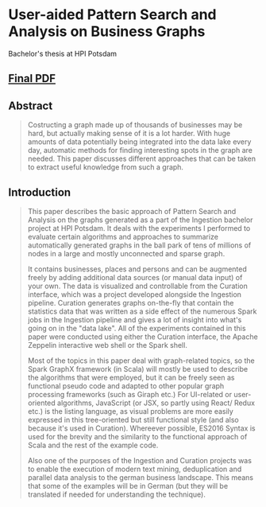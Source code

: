 # User-aided Pattern Search and Analysis on Business Graphs
Bachelor's thesis at HPI Potsdam

## [Final PDF](/ba-milan-gruner.pdf)

## Abstract
> Costructing a graph made up of thousands of businesses may be hard, but actually making sense of it is a lot harder.
> With huge amounts of data potentially being integrated into the data lake every day, automatic methods for finding interesting spots in the graph are needed.
> This paper discusses different approaches that can be taken to extract useful knowledge from such a graph.

## Introduction
> This paper describes the basic approach of Pattern Search and Analysis
> on the graphs generated as a part of the Ingestion bachelor project at HPI Potsdam.
> It deals with the experiments I performed to evaluate certain algorithms
> and approaches to summarize automatically generated graphs in the ball park of
> tens of millions of nodes in a large and mostly unconnected and sparse graph.
> 
> It contains businesses, places and persons and can be augmented freely by adding
> additional data sources (or manual data input) of your own.
> The data is visualized and controllable from the Curation interface,
> which was a project developed alongside the Ingestion pipeline.
> Curation generates graphs on-the-fly that contain the statistics data that was written
> as a side effect of the numerous Spark jobs in the Ingestion pipeline and gives
> a lot of insight into what's going on in the "data lake".
> All of the experiments contained in this paper were conducted using either
> the Curation interface, the Apache Zeppelin interactive web shell or the Spark shell.
> 
> Most of the topics in this paper deal with graph-related topics, so the Spark GraphX framework
> (in Scala) will mostly be used to describe the algorithms that were employed,
> but it can be freely seen as functional pseudo code and adapted to other popular
> graph processing frameworks (such as Giraph etc.)
> For UI-related or user-oriented algorithms, JavaScript (or JSX, so partly using React/ Redux etc.)
> is the listing language, as visual problems are more easily expressed in this
> tree-oriented but still functional style (and also because it's used in Curation).
> Whereever possible, ES2016 Syntax is used for the brevity and the similarity
> to the functional approach of Scala and the rest of the example code.
> 
> Also one of the purposes of the Ingestion and Curation projects was to enable
> the execution of modern text mining, deduplication and parallel data analysis
> to the german business landscape. This means that some of the examples will be
> in German (but they will be translated if needed for understanding the technique).
